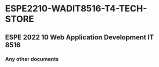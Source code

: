 # ESPE2210-WADIT8516-T4-TECH-STORE
## ESPE 2022 10 Web Application Development IT 8516
### Any other documents
